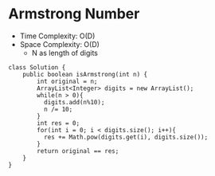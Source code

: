 # Armstrong Number

- Time Complexity: O(D)
- Space Complexity: O(D)
  - N as length of digits

```
class Solution {
    public boolean isArmstrong(int n) {
        int original = n;
        ArrayList<Integer> digits = new ArrayList();
        while(n > 0){
          digits.add(n%10);
          n /= 10;
        }
        int res = 0;
        for(int i = 0; i < digits.size(); i++){
          res += Math.pow(digits.get(i), digits.size());
        }
        return original == res;
    }
}
```
